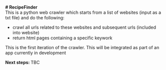 <b> # RecipeFinder </b>
<br>
This is a python web crawler which starts from a list of websites (input as a txt file) and do the following:
- crawl all urls related to these websites and subsequent urls (included into website)
- return html pages containing a specific keywork

This is the first iteration of the crawler. This will be integrated as part of an app currently in development 

<b> Next steps: </b>
TBC
